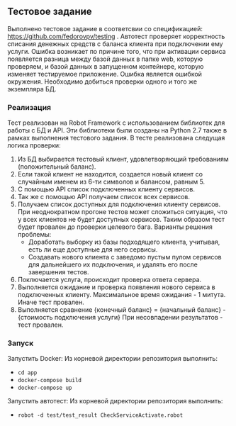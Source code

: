 ## Тестовое задание
Выполнено тестовое задание в соответсвии со спецификацией: https://github.com/fedorovpv/testing . Автотест проверяет корректность списания денежных средств с баланса клиента при подключении ему услуги. 
Ошибка возникает по причине того, что при активации сервиса появляется разница между базой данных в папке web, которую проверяем, 
и базой данных в запущенном контейнере, которую изменяет тестируемое приложение. Ошибка является ошибкой окружения. Необходимо добиться проверки одного и того же экземпляра БД.


### Реализация
Тест реализован на Robot Framework с использованием библиотек для работы с БД и API.
Эти библиотеки были созданы на Python 2.7 также в рамках выполнения тестового задания.
В тесте реализована следущая логика проверки:
1. Из БД выбирается тестовый клиент, удовлетворяющий требованиям (положительный баланс). 
2. Если такой клиент не находится, создается новый клиент со случайным именем из 6-ти символов и балансом, равным 5.
3. С помощью API список подключенных клиенту сервисов.
4. Так же с помощью API получаем список всех сервисов.
5. Получаем список доступных для подключения клиенту сервисов.
При неоднократном прогоне тестов может сложиться ситуация, что у всех клиентов не будет доступных сервисов. 
Таким образом тест будет провален до проверки целевого бага. 
Варианты решения проблемы: 
      - Доработать выборку из базы подходящего клиента, учитывая, есть ли еще доступные для него сервисы.
      - Создавать нового клиента с заведомо пустым пулом сервисов для дальнейшего их подключения, и удалять его после завершения тестов.
6. Поключается услуга, происходит проверка ответа сервера.
7. Выполняется ожидание и проверка появления нового сервиса в подключенных клиенту.
Максимальное время ожидания - 1 митута. Иначе тест провален.
8. Выполняется сравнение {конечный баланс} = {начальный баланс} - {стоимость подключения услуги}
При несовпадении результатов - тест провален.

### Запуск
Запустить Docker:
Из корневой директории репозитория выполнить:
  - `cd app`
  - `docker-compose build`
  - `docker-compose up`
  
Запустить автотест:
Из корневой директории репозитория выполнить:
  - `robot -d test/test_result CheckServiceActivate.robot`




